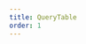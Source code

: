 ```yaml
---
title: QueryTable
order: 1
---
```


<code title="基本使用" src="../query-table/basic.jsx" />

<code title="无分页" src="../query-table/nopagination.tsx" />